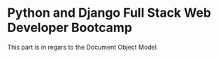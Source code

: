 # Python and Django Full Stack Web Developer Bootcamp
This part is in regars to the Document Object Model
